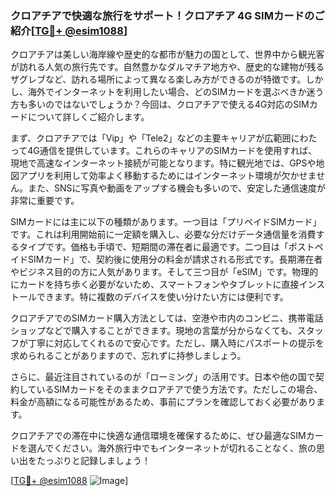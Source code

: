 ### クロアチアで快適な旅行をサポート！クロアチア 4G SIMカードのご紹介[[TG💪+ @esim1088](https://t.me/s/esim1088)]

クロアチアは美しい海岸線や歴史的な都市が魅力の国として、世界中から観光客が訪れる人気の旅行先です。自然豊かなダルマチア地方や、歴史的な建物が残るザグレブなど、訪れる場所によって異なる楽しみ方ができるのが特徴です。しかし、海外でインターネットを利用したい場合、どのSIMカードを選ぶべきか迷う方も多いのではないでしょうか？今回は、クロアチアで使える4G対応のSIMカードについて詳しくご紹介します。

まず、クロアチアでは「Vip」や「Tele2」などの主要キャリアが広範囲にわたって4G通信を提供しています。これらのキャリアのSIMカードを使用すれば、現地で高速なインターネット接続が可能となります。特に観光地では、GPSや地図アプリを利用して効率よく移動するためにはインターネット環境が欠かせません。また、SNSに写真や動画をアップする機会も多いので、安定した通信速度が非常に重要です。

SIMカードには主に以下の種類があります。一つ目は「プリペイドSIMカード」です。これは利用開始前に一定額を購入し、必要な分だけデータ通信量を消費するタイプです。価格も手頃で、短期間の滞在者に最適です。二つ目は「ポストペイドSIMカード」で、契約後に使用分の料金が請求される形式です。長期滞在者やビジネス目的の方に人気があります。そして三つ目が「eSIM」です。物理的にカードを持ち歩く必要がないため、スマートフォンやタブレットに直接インストールできます。特に複数のデバイスを使い分けたい方には便利です。

クロアチアでのSIMカード購入方法としては、空港や市内のコンビニ、携帯電話ショップなどで購入することができます。現地の言葉が分からなくても、スタッフが丁寧に対応してくれるので安心です。ただし、購入時にパスポートの提示を求められることがありますので、忘れずに持参しましょう。

さらに、最近注目されているのが「ローミング」の活用です。日本や他の国で契約しているSIMカードをそのままクロアチアで使う方法です。ただしこの場合、料金が高額になる可能性があるため、事前にプランを確認しておく必要があります。

クロアチアでの滞在中に快適な通信環境を確保するために、ぜひ最適なSIMカードを選んでください。海外旅行中でもインターネットが切れることなく、旅の思い出をたっぷりと記録しましょう！

[[TG💪+ @esim1088](https://t.me/s/esim1088) ![Image](https://i.postimg.cc/Y0z9fWf4/image.png)]